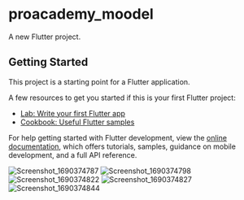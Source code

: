 # proacademy_moodel

A new Flutter project.

## Getting Started

This project is a starting point for a Flutter application.

A few resources to get you started if this is your first Flutter project:

- [Lab: Write your first Flutter app](https://docs.flutter.dev/get-started/codelab)
- [Cookbook: Useful Flutter samples](https://docs.flutter.dev/cookbook)

For help getting started with Flutter development, view the
[online documentation](https://docs.flutter.dev/), which offers tutorials,
samples, guidance on mobile development, and a full API reference.






![Screenshot_1690374787](https://github.com/DilumThathsara/LMS_Mobile_Application_using_Flutter/assets/102326058/3adcd805-5587-4ca6-a6bc-5be410fbdd96)
![Screenshot_1690374798](https://github.com/DilumThathsara/LMS_Mobile_Application_using_Flutter/assets/102326058/f8ce60bf-5c7e-413e-80c2-4e0424906f41)
![Screenshot_1690374822](https://github.com/DilumThathsara/LMS_Mobile_Application_using_Flutter/assets/102326058/f876c26c-93b0-4907-b5a8-eab5f3e40012)
![Screenshot_1690374827](https://github.com/DilumThathsara/LMS_Mobile_Application_using_Flutter/assets/102326058/c5456496-1ac6-4a29-b1c9-4674398553a2)
![Screenshot_1690374844](https://github.com/DilumThathsara/LMS_Mobile_Application_using_Flutter/assets/102326058/18bb20f6-35cf-458f-ae2a-7829d31186f6)

